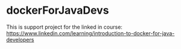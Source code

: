 # dockerForJavaDevs
This is support project for the linked in course: https://www.linkedin.com/learning/introduction-to-docker-for-java-developers
